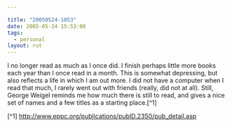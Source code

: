 ```yaml
---

title: "20050524-1053"
date: 2005-05-24 15:53:00
tags:
  - personal
layout: rut
---
```


I no longer read as much as I once did.  I finish perhaps little
more books each year than I once read in a month.  This is somewhat
depressing, but also reflects a life in which I am out more.  I did
not have a computer when I read that much, I rarely went out with
friends (really, did not at all).  Still, George Weigel reminds me
how much there is still to read, and gives a nice set of names and
a few titles as a starting place.[^1]

[^1] <http://www.eppc.org/publications/pubID.2350/pub_detail.asp>

